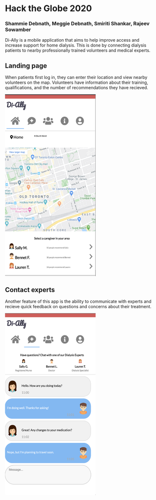 # Hack the Globe 2020
### Shammie Debnath, Meggie Debnath, Smiriti Shankar, Rajeev Sowamber

Di-Ally is a mobile application that aims to help improve access and increase support for home dialysis. This is done by connecting dialysis patients to nearby professionally trained volunteers and medical experts.

## Landing page

When patients first log in, they can enter their location and view nearby volunteers on the map. Volunteers have information about their training, qualifications, and the number of recommendations they have recieved.

<img src="landing.png" width="300" height="600">


## Contact experts

Another feature of this app is the ability to communicate with experts and recieve quick feedback on questions and concerns about their treatment.

<img src="experts.png" width="300" height="600">

